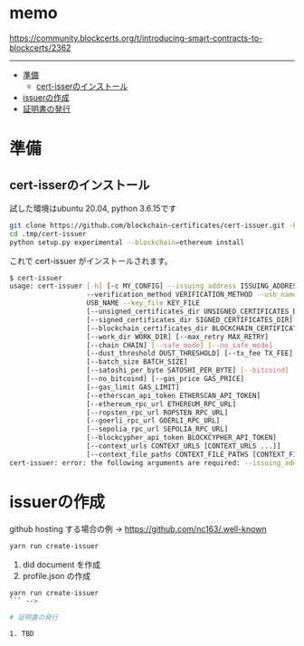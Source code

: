 
# memo<!-- omit in toc -->

https://community.blockcerts.org/t/introducing-smart-contracts-to-blockcerts/2362


---

- [準備](#準備)
  - [cert-isserのインストール](#cert-isserのインストール)
- [issuerの作成](#issuerの作成)
- [証明書の発行](#証明書の発行)

# 準備

## cert-isserのインストール

試した環境はubuntu 20.04, python 3.6.15です

```bash
git clone https://github.com/blockchain-certificates/cert-issuer.git -b v3.3.0 .tmp/cert-issuer 
cd .tmp/cert-issuer
python setup.py experimental --blockchain=ethereum install
```
これで cert-issuer がインストールされます。

```bash
$ cert-issuer 
usage: cert-issuer [-h] [-c MY_CONFIG] --issuing_address ISSUING_ADDRESS
                   --verification_method VERIFICATION_METHOD --usb_name
                   USB_NAME --key_file KEY_FILE
                   [--unsigned_certificates_dir UNSIGNED_CERTIFICATES_DIR]
                   [--signed_certificates_dir SIGNED_CERTIFICATES_DIR]
                   [--blockchain_certificates_dir BLOCKCHAIN_CERTIFICATES_DIR]
                   [--work_dir WORK_DIR] [--max_retry MAX_RETRY]
                   [--chain CHAIN] [--safe_mode] [--no_safe_mode]
                   [--dust_threshold DUST_THRESHOLD] [--tx_fee TX_FEE]
                   [--batch_size BATCH_SIZE]
                   [--satoshi_per_byte SATOSHI_PER_BYTE] [--bitcoind]
                   [--no_bitcoind] [--gas_price GAS_PRICE]
                   [--gas_limit GAS_LIMIT]
                   [--etherscan_api_token ETHERSCAN_API_TOKEN]
                   [--ethereum_rpc_url ETHEREUM_RPC_URL]
                   [--ropsten_rpc_url ROPSTEN_RPC_URL]
                   [--goerli_rpc_url GOERLI_RPC_URL]
                   [--sepolia_rpc_url SEPOLIA_RPC_URL]
                   [--blockcypher_api_token BLOCKCYPHER_API_TOKEN]
                   [--context_urls CONTEXT_URLS [CONTEXT_URLS ...]]
                   [--context_file_paths CONTEXT_FILE_PATHS [CONTEXT_FILE_PATHS ...]]
cert-issuer: error: the following arguments are required: --issuing_address, --verification_method, --usb_name, --key_file
```

# issuerの作成

github hosting する場合の例 -> https://github.com/nc163/.well-known

```bash
yarn run create-issuer
```

1. did document を作成
2. profile.json の作成

```bash
yarn run create-issuer
``` -->

# 証明書の発行

1. TBD

